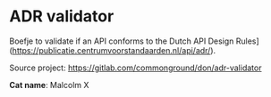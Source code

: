 # ADR validator

Boefje to validate if an API conforms to the Dutch API Design Rules](https://publicatie.centrumvoorstandaarden.nl/api/adr/).

Source project: https://gitlab.com/commonground/don/adr-validator

**Cat name**: Malcolm X
